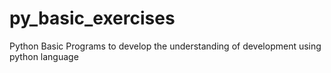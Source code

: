 # py_basic_exercises
Python Basic Programs to develop the understanding of development using python language
